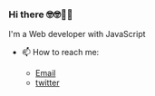 ### Hi there 🤓🤓🥝🍇

I'm a Web developer with JavaScript

- 📫 How to reach me: 

  - [Email](mailto:goleer.zhangli@outlook.com)
  - [twitter](https://twitter.com/fecat233)

